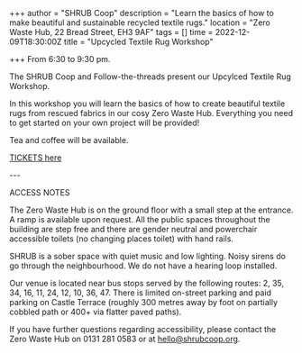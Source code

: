 +++
author = "SHRUB Coop"
description = "Learn the basics of how to make beautiful and sustainable recycled textile rugs."
location = "Zero Waste Hub, 22 Bread Street, EH3 9AF"
tags = []
time = 2022-12-09T18:30:00Z
title = "Upcycled Textile Rug Workshop"

+++
From 6:30 to 9:30 pm. 

The SHRUB Coop and Follow-the-threads present our Upcylced Textile Rug Workshop.

In this workshop you will learn the basics of how to create beautiful textile rugs from rescued fabrics in our cosy Zero Waste Hub. Everything you need to get started on your own project will be provided!

Tea and coffee will be available.

[TICKETS here](https://www.eventbrite.co.uk/e/upcycled-textile-rug-workshop-tickets-433493048377)

\---

ACCESS NOTES

The Zero Waste Hub is on the ground floor with a small step at the entrance. A ramp is available upon request. All the public spaces throughout the building are step free and there are gender neutral and powerchair accessible toilets (no changing places toilet) with hand rails.

SHRUB is a sober space with quiet music and low lighting. Noisy sirens do go through the neighbourhood. We do not have a hearing loop installed.

Our venue is located near bus stops served by the following routes: 2, 35, 34, 16, 11, 24, 12, 10, 36, 47. There is limited on-street parking and paid parking on Castle Terrace (roughly 300 metres away by foot on partially cobbled path or 400+ via flatter paved paths).

If you have further questions regarding accessibility, please contact the Zero Waste Hub on 0131 281 0583 or at hello@shrubcoop.org.